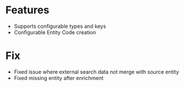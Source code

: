# Features
- Supports configurable types and keys
- Configurable Entity Code creation

# Fix
- Fixed issue where external search data not merge with source entity
- Fixed missing entity after enrichment
